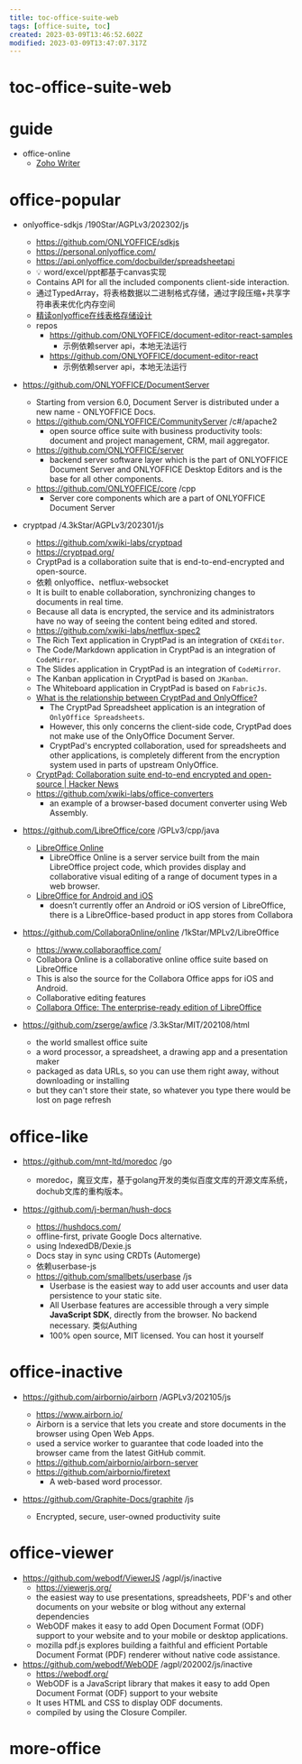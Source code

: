 ```yaml
---
title: toc-office-suite-web
tags: [office-suite, toc]
created: 2023-03-09T13:46:52.602Z
modified: 2023-03-09T13:47:07.317Z
---
```


# toc-office-suite-web

# guide

- office-online
  - [Zoho Writer](https://www.zoho.com/writer/)
# office-popular
- onlyoffice-sdkjs /190Star/AGPLv3/202302/js
  - https://github.com/ONLYOFFICE/sdkjs
  - https://personal.onlyoffice.com/
  - https://api.onlyoffice.com/docbuilder/spreadsheetapi
  - 💡 word/excel/ppt都基于canvas实现
  - Contains API for all the included components client-side interaction.
  - 通过TypedArray，将表格数据以二进制格式存储，通过字段压缩+共享字符串表来优化内存空间
  - [精读onlyoffice在线表格存储设计](https://juejin.cn/post/7202252704978386999)
  - repos
    - https://github.com/ONLYOFFICE/document-editor-react-samples
      - 示例依赖server api，本地无法运行
    - https://github.com/ONLYOFFICE/document-editor-react
      - 示例依赖server api，本地无法运行
- https://github.com/ONLYOFFICE/DocumentServer
  - Starting from version 6.0, Document Server is distributed under a new name - ONLYOFFICE Docs.
  - https://github.com/ONLYOFFICE/CommunityServer /c#/apache2
    - open source office suite with business productivity tools: document and project management, CRM, mail aggregator.
  - https://github.com/ONLYOFFICE/server
    - backend server software layer which is the part of ONLYOFFICE Document Server and ONLYOFFICE Desktop Editors and is the base for all other components.
  - https://github.com/ONLYOFFICE/core /cpp
    - Server core components which are a part of ONLYOFFICE Document Server

- cryptpad /4.3kStar/AGPLv3/202301/js
  - https://github.com/xwiki-labs/cryptpad
  - https://cryptpad.org/
  - CryptPad is a collaboration suite that is end-to-end-encrypted and open-source.
  - 依赖 onlyoffice、netflux-websocket
  - It is built to enable collaboration, synchronizing changes to documents in real time. 
  - Because all data is encrypted, the service and its administrators have no way of seeing the content being edited and stored.
  - https://github.com/xwiki-labs/netflux-spec2
  - The Rich Text application in CryptPad is an integration of `CKEditor`.
  - The Code/Markdown application in CryptPad is an integration of `CodeMirror`.
  - The Slides application in CryptPad is an integration of `CodeMirror`.
  - The Kanban application in CryptPad is based on `JKanban`.
  - The Whiteboard application in CryptPad is based on `FabricJs`.
  - [What is the relationship between CryptPad and OnlyOffice?](https://docs.cryptpad.org/en/FAQ.html#faq-oointegration)
    - The CryptPad Spreadsheet application is an integration of `OnlyOffice Spreadsheets`.
    - However, this only concerns the client-side code, CryptPad does not make use of the OnlyOffice Document Server.
    - CryptPad's encrypted collaboration, used for spreadsheets and other applications, is completely different from the encryption system used in parts of upstream OnlyOffice.
  - [CryptPad: Collaboration suite end-to-end encrypted and open-source | Hacker News](https://news.ycombinator.com/item?id=29921947)
  - https://github.com/xwiki-labs/office-converters
    - an example of a browser-based document converter using Web Assembly. 

- https://github.com/LibreOffice/core /GPLv3/cpp/java
  - [LibreOffice Online](https://www.libreoffice.org/download/libreoffice-online/)
    - LibreOffice Online is a server service built from the main LibreOffice project code, which provides display and collaborative visual editing of a range of document types in a web browser. 
  - [LibreOffice for Android and iOS](https://www.libreoffice.org/download/android-and-ios/)
    - doesn’t currently offer an Android or iOS version of LibreOffice, there is a LibreOffice-based product in app stores from Collabora

- https://github.com/CollaboraOnline/online /1kStar/MPLv2/LibreOffice
  - https://www.collaboraoffice.com/
  - Collabora Online is a collaborative online office suite based on LibreOffice
  - This is also the source for the Collabora Office apps for iOS and Android.
  - Collaborative editing features
  - [Collabora Office: The enterprise-ready edition of LibreOffice](https://news.ycombinator.com/item?id=26614654)

- https://github.com/zserge/awfice /3.3kStar/MIT/202108/html
  - the world smallest office suite
  - a word processor, a spreadsheet, a drawing app and a presentation maker
  - packaged as data URLs, so you can use them right away, without downloading or installing
  - but they can't store their state, so whatever you type there would be lost on page refresh
# office-like
- https://github.com/mnt-ltd/moredoc /go
  - moredoc，魔豆文库，基于golang开发的类似百度文库的开源文库系统，dochub文库的重构版本。

- https://github.com/j-berman/hush-docs
  - https://hushdocs.com/
  - offline-first, private Google Docs alternative.
  - using IndexedDB/Dexie.js
  - Docs stay in sync using CRDTs (Automerge)
  - 依赖userbase-js
  - https://github.com/smallbets/userbase /js
    - Userbase is the easiest way to add user accounts and user data persistence to your static site.
    - All Userbase features are accessible through a very simple **JavaScript SDK**, directly from the browser. No backend necessary. 类似Authing
    - 100% open source, MIT licensed. You can host it yourself 
# office-inactive
- https://github.com/airbornio/airborn /AGPLv3/202105/js
  - https://www.airborn.io/
  - Airborn is a service that lets you create and store documents in the browser using Open Web Apps.
  - used a service worker to guarantee that code loaded into the browser came from the latest GitHub commit.
  - https://github.com/airbornio/airborn-server
  - https://github.com/airbornio/firetext
    - A web-based word processor. 

- https://github.com/Graphite-Docs/graphite /js
  - Encrypted, secure, user-owned productivity suite
# office-viewer
- https://github.com/webodf/ViewerJS /agpl/js/inactive
  - https://viewerjs.org/
  - the easiest way to use presentations, spreadsheets, PDF's and other documents on your website or blog without any external dependencies
  - WebODF makes it easy to add Open Document Format (ODF) support to your website and to your mobile or desktop applications. 
  - mozilla pdf.js explores building a faithful and efficient Portable Document Format (PDF) renderer without native code assistance.
- https://github.com/webodf/WebODF /agpl/202002/js/inactive
  - https://webodf.org/
  - WebODF is a JavaScript library that makes it easy to add Open Document Format (ODF) support to your website
  - It uses HTML and CSS to display ODF documents.
  - compiled by using the Closure Compiler.
# more-office
